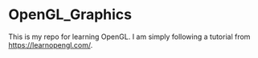 # OpenGL_Graphics
This is my repo for learning OpenGL. I am simply following a tutorial from https://learnopengl.com/. 
